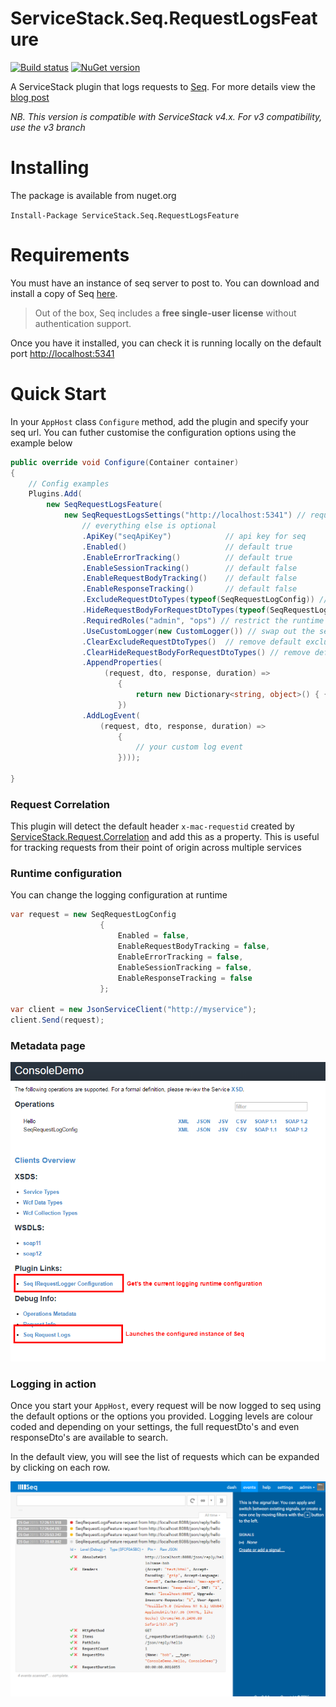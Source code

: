 # ServiceStack.Seq.RequestLogsFeature

[![Build status](https://ci.appveyor.com/api/projects/status/89pfhb02b0psi80e/branch/master?svg=true)](https://ci.appveyor.com/project/wwwlicious/servicestack-seq-requestlogsfeature/branch/master)
[![NuGet version](https://badge.fury.io/nu/ServiceStack.Seq.RequestLogsFeature.svg)](https://badge.fury.io/nu/ServiceStack.Seq.RequestLogsFeature)

A ServiceStack plugin that logs requests to [Seq](http://getseq.net). For more details view the [blog post](http://wwwlicious.com/2015/10/25/logging-servicestack-requests-with-seq/)

*NB. This version is compatible with ServiceStack v4.x. For v3 compatibility, use the v3 branch*

# Installing

The package is available from nuget.org

`Install-Package ServiceStack.Seq.RequestLogsFeature`

# Requirements

You must have an instance of seq server to post to. You can download and install a copy of Seq [here](http://getseq.net).
>Out of the box, Seq includes a **free single-user license** without authentication support.

Once you have it installed, you can check it is running locally on the default port [http://localhost:5341](http://localhost:5341)

# Quick Start

In your `AppHost` class `Configure` method, add the plugin and specify your seq url.
You can futher customise the configuration options using the example below

```csharp
public override void Configure(Container container)
{
    // Config examples
    Plugins.Add(
        new SeqRequestLogsFeature(
            new SeqRequestLogsSettings("http://localhost:5341") // required seq server url:port
                // everything else is optional
                .ApiKey("seqApiKey")            // api key for seq
                .Enabled()                      // default true
                .EnableErrorTracking()          // default true
                .EnableSessionTracking()        // default false
                .EnableRequestBodyTracking()    // default false
                .EnableResponseTracking()       // default false
                .ExcludeRequestDtoTypes(typeof(SeqRequestLogConfig)) // add your own type exclusions
                .HideRequestBodyForRequestDtoTypes(typeof(SeqRequestLogConfig)) // add your own exclusions for bodyrequest logging
                .RequiredRoles("admin", "ops") // restrict the runtime configuration to specific roles
                .UseCustomLogger(new CustomLogger()) // swap out the seq logger for your own implementation
                .ClearExcludeRequestDtoTypes()  // remove default exclusions (RequestLog)
                .ClearHideRequestBodyForRequestDtoTypes() // remove default request body exclusions (Auth, Registration)
                .AppendProperties(
                     (request, dto, response, duration) =>
                        {
                            return new Dictionary<string, object>() { { "NewCustomProperty", "42" } }; //add additional properties to Seq log entry.
                        })
                .AddLogEvent(
                    (request, dto, response, duration) =>
                        {
                            // your custom log event
                        })));

}
```

### Request Correlation

This plugin will detect the default header `x-mac-requestid` created by [ServiceStack.Request.Correlation](https://github.com/MacLeanElectrical/servicestack-request-correlation)
and add this as a property. This is useful for tracking requests from their point of origin across multiple services

### Runtime configuration

You can change the logging configuration at runtime 

```csharp
var request = new SeqRequestLogConfig
                    {
                        Enabled = false,
                        EnableRequestBodyTracking = false,
                        EnableErrorTracking = false,
                        EnableSessionTracking = false,
                        EnableResponseTracking = false
                    };

var client = new JsonServiceClient("http://myservice");
client.Send(request);
```

### Metadata page

![Metadata](assets/SeqRequestLogger_Metadata.png)


### Logging in action

Once you start your `AppHost`, every request will be now logged to seq using the default options or the options you provided.
Logging levels are colour coded and depending on your settings, the full requestDto's and even responseDto's are available to search.

In the default view, you will see the list of requests which can be expanded by clicking on each row.

![Seq Request Logs](assets/Seq.png)
